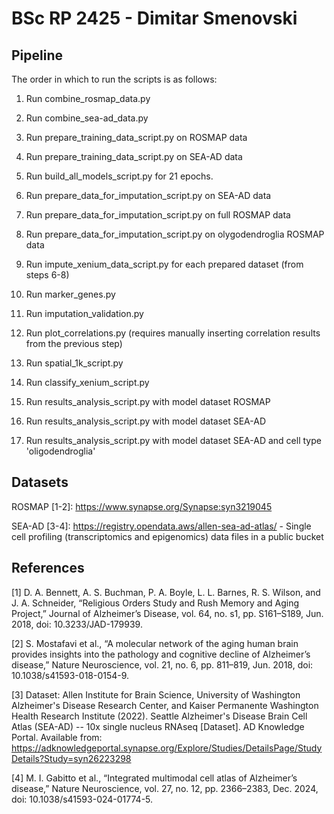 # BSc RP 2425 - Dimitar Smenovski

## Pipeline
The order in which to run the scripts is as follows:
1. Run combine_rosmap_data.py
2. Run combine_sea-ad_data.py

3. Run prepare_training_data_script.py on ROSMAP data
4. Run prepare_training_data_script.py on SEA-AD data
5. Run build_all_models_script.py for 21 epochs.

6. Run prepare_data_for_imputation_script.py on SEA-AD data
7. Run prepare_data_for_imputation_script.py on full ROSMAP data
8. Run prepare_data_for_imputation_script.py on olygodendroglia ROSMAP data
9. Run impute_xenium_data_script.py for each prepared dataset (from steps 6-8)

10. Run marker_genes.py
11. Run imputation_validation.py
12. Run plot_correlations.py (requires manually inserting correlation results from the previous step)

13. Run spatial_1k_script.py
14. Run classify_xenium_script.py
15. Run results_analysis_script.py with model dataset ROSMAP
16. Run results_analysis_script.py with model dataset SEA-AD
17. Run results_analysis_script.py with model dataset SEA-AD and cell type 'oligodendroglia'

## Datasets
ROSMAP [1-2]: https://www.synapse.org/Synapse:syn3219045

SEA-AD [3-4]: https://registry.opendata.aws/allen-sea-ad-atlas/ - 
Single cell profiling (transcriptomics and epigenomics) data files in a public bucket

## References
[1] D. A. Bennett, A. S. Buchman, P. A. Boyle, L. L. Barnes, R. S. Wilson, and J. A. Schneider, “Religious Orders Study and Rush Memory and Aging Project,” Journal of Alzheimer’s Disease, vol. 64, no. s1, pp. S161–S189, Jun. 2018, doi: 10.3233/JAD-179939.

[2] S. Mostafavi et al., “A molecular network of the aging human brain provides insights into the pathology and cognitive decline of Alzheimer’s disease,” Nature Neuroscience, vol. 21, no. 6, pp. 811–819, Jun. 2018, doi: 10.1038/s41593-018-0154-9.

[3] Dataset: Allen Institute for Brain Science, University of Washington Alzheimer's Disease Research Center, and Kaiser Permanente Washington Health Research Institute (2022). Seattle Alzheimer's Disease Brain Cell Atlas (SEA-AD) -- 10x single nucleus RNAseq [Dataset]. AD Knowledge Portal. Available from: https://adknowledgeportal.synapse.org/Explore/Studies/DetailsPage/StudyDetails?Study=syn26223298 

[4] M. I. Gabitto et al., “Integrated multimodal cell atlas of Alzheimer’s disease,” Nature Neuroscience, vol. 27, no. 12, pp. 2366–2383, Dec. 2024, doi: 10.1038/s41593-024-01774-5.
